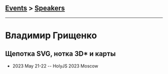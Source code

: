 ## [Events](../README.md) > [Speakers](../speakers.md)
---

# Владимир Грищенко

## Щепотка SVG, нотка 3D* и карты
- 2023 May 21-22 -- HolyJS 2023 Moscow    
